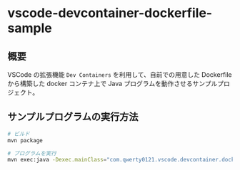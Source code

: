 # vscode-devcontainer-dockerfile-sample

## 概要

VSCode の拡張機能 `Dev Containers` を利用して、自前での用意した Dockerfile から構築した docker コンテナ上で Java プログラムを動作させるサンプルプロジェクト。

## サンプルプログラムの実行方法

```bash
# ビルド
mvn package

# プログラムを実行
mvn exec:java -Dexec.mainClass="com.qwerty0121.vscode.devcontainer.dockerfile.sample.App"
```
